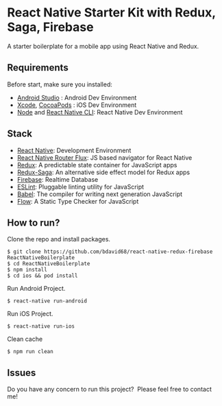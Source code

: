 # React Native Starter Kit with Redux, Saga, Firebase

A starter boilerplate for a mobile app using React Native and Redux.

## Requirements
Before start, make sure you installed:
- [Android Studio](https://developer.android.com/studio/index.html) : Android Dev Environment
- [Xcode](https://developer.apple.com/xcode/), [CocoaPods](https://cocoapods.org/) : iOS Dev Environment
- [Node](https://nodejs.org) and [React Native CLI](http://facebook.github.io/react-native/docs/getting-started.html): React Native Dev Environment

## Stack
- [React Native](https://facebook.github.io/react-native/): Development Environment
- [React Native Router Flux](https://github.com/aksonov/react-native-router-flux): JS based navigator for React Native
- [Redux](http://redux.js.org/): A predictable state container for JavaScript apps
- [Redux-Saga](https://redux-saga.js.org/docs/api/): An alternative side effect model for Redux apps
- [Firebase](https://firebase.google.com/): Realtime Database
- [ESLint](https://eslint.org/): Pluggable linting utility for JavaScript
- [Babel](http://babeljs.io/): The compiler for writing next generation JavaScript
- [Flow](http://flowtype.org/): A Static Type Checker for JavaScript

## How to run?

Clone the repo and install packages.
```shell
$ git clone https://github.com/bdavid68/react-native-redux-firebase ReactNativeBoilerplate
$ cd ReactNativeBoilerplate
$ npm install
$ cd ios && pod install
```

Run Android Project.
```shell
$ react-native run-android
```

Run iOS Project.
```shell
$ react-native run-ios
```

Clean cache
```shell
$ npm run clean
```

## Issues

Do you have any concern to run this project?&nbsp;&nbsp;Please feel free to contact me!